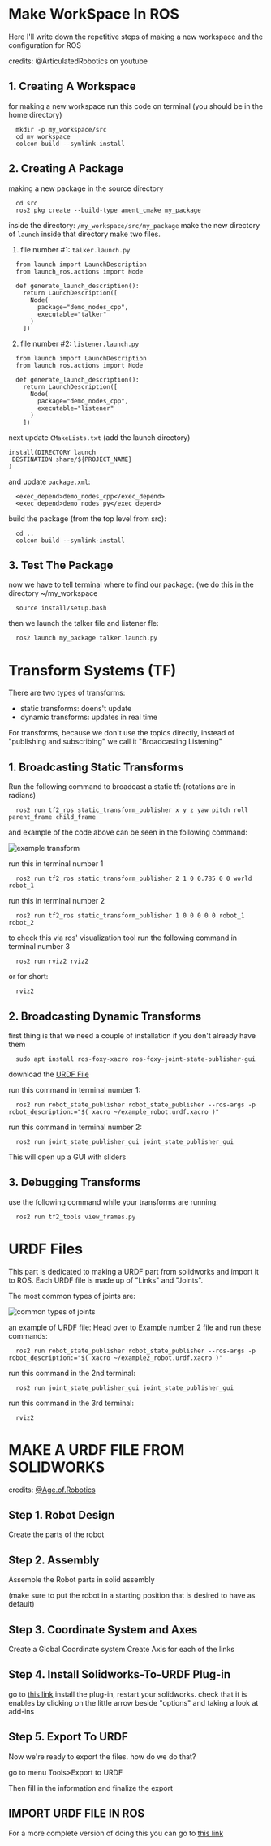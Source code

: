 # Make WorkSpace In ROS
Here I'll write down the repetitive steps of making a new workspace and the configuration for ROS 

credits: @ArticulatedRobotics on youtube

## 1. Creating A Workspace

for making a new workspace run this code on terminal (you should be in the home directory) 
```
  mkdir -p my_workspace/src
  cd my_workspace
  colcon build --symlink-install
```

## 2. Creating A Package 
making a new package in the source directory 
```
  cd src 
  ros2 pkg create --build-type ament_cmake my_package
```

inside the directory: `/my_workspace/src/my_package` make the new directory of `launch`
inside that directory make two files. 

1. file number #1: `talker.launch.py`

```
  from launch import LaunchDescription
  from launch_ros.actions import Node
  
  def generate_launch_description():
    return LaunchDescription([
      Node(
        package="demo_nodes_cpp", 
        executable="talker"
      )
    ])
```

2. file number #2: `listener.launch.py`

```
  from launch import LaunchDescription
  from launch_ros.actions import Node
  
  def generate_launch_description():
    return LaunchDescription([
      Node(
        package="demo_nodes_cpp", 
        executable="listener"
      )
    ])
```

next update `CMakeLists.txt` (add the launch directory)

```
install(DIRECTORY launch
 DESTINATION share/${PROJECT_NAME}
)
```
and update `package.xml`:

```
  <exec_depend>demo_nodes_cpp</exec_depend>
  <exec_depend>demo_nodes_py</exec_depend>
```
build the package (from the top level from src):

```
  cd ..
  colcon build --symlink-install
```
## 3. Test The Package

now we have to tell terminal where to find our package: (we do this in the directory ~/my_workspace

```
  source install/setup.bash
```

then we launch the talker file and listener fle:

```
  ros2 launch my_package talker.launch.py
```

# Transform Systems (TF) 

There are two types of transforms: 
- static transforms: doens't update
- dynamic transforms: updates in real time 

For transforms, because we don't use the topics directly, instead of "publishing and subscribing" we call it "Broadcasting Listening" 

## 1. Broadcasting Static Transforms 

Run the following command to broadcast a static tf: (rotations are in radians)

```
  ros2 run tf2_ros static_transform_publisher x y z yaw pitch roll parent_frame child_frame 
```

and example of the code above can be seen in the following command: 

![example transform](https://i.postimg.cc/FsHg0Dgr/example-transform.png)

run this in terminal number 1 
```
  ros2 run tf2_ros static_transform_publisher 2 1 0 0.785 0 0 world robot_1
```

run this in terminal number 2 
```
  ros2 run tf2_ros static_transform_publisher 1 0 0 0 0 0 robot_1 robot_2
```

to check this via ros' visualization tool run the following command in terminal number 3
```
  ros2 run rviz2 rviz2
```

or for short:
```
  rviz2
```
## 2. Broadcasting Dynamic Transforms 

first thing is that we need a couple of installation if you don't already have them

```
  sudo apt install ros-foxy-xacro ros-foxy-joint-state-publisher-gui
```

download the [URDF File](https://github.com/ArthasMenethil-A/Tips-and-Tricks-of-python/blob/main/ROS-Env-Setup/assets/example_robot.urdf.xacro)

run this command in terminal number 1:

```
  ros2 run robot_state_publisher robot_state_publisher --ros-args -p robot_description:="$( xacro ~/example_robot.urdf.xacro )" 
```

run this command in terminal number 2: 

```
  ros2 run joint_state_publisher_gui joint_state_publisher_gui 
```

This will open up a GUI with sliders

## 3. Debugging Transforms 

use the following command while your transforms are running: 

```
  ros2 run tf2_tools view_frames.py
```

# URDF Files 

This part is dedicated to making a URDF part from solidworks and import it to ROS. Each URDF file is made up of "Links" and "Joints". 

The most common types of joints are: 

![common types of joints](https://i.postimg.cc/nckQKh8b/common-joint-tpyes.png)

an example of URDF file: Head over to [Example number 2](https://github.com/ArthasMenethil-A/Programming-Tricks/blob/main/ROS-Env-Setup/assets/example2_robot.urdf.xacro) file and run these commands: 


```
  ros2 run robot_state_publisher robot_state_publisher --ros-args -p robot_description:="$( xacro ~/example2_robot.urdf.xacro )" 

```

run this command in the 2nd terminal:

```
  ros2 run joint_state_publisher_gui joint_state_publisher_gui 
```

run this command in the 3rd terminal:

```
  rviz2
```

# MAKE A URDF FILE FROM SOLIDWORKS 

credits: [@Age.of.Robotics](https://www.youtube.com/playlist?list=PLeEzO_sX5H6TBD6EMGgV-qdhzxPY19m12)

## Step 1. Robot Design 

Create the parts of the robot 

## Step 2. Assembly

Assemble the Robot parts in solid assembly

(make sure to put the robot in a starting position that is desired to have as default) 

## Step 3. Coordinate System and Axes

Create a Global Coordinate system 
Create Axis for each of the links 

## Step 4. Install Solidworks-To-URDF Plug-in 

go to [this link](http://wiki.ros.org/sw_urdf_exporter)
install the plug-in, restart your solidworks. check that it is enables by clicking on the little arrow beside "options" and taking a look at add-ins

## Step 5. Export To URDF 
Now we're ready to export the files. how do we do that? 

go to menu Tools>Export to URDF

Then fill in the information and finalize the export

## IMPORT URDF FILE IN ROS

For a more complete version of doing this you can go to [this link](https://github.com/kunalaglave4/import_your_custom_urdf_package_to_ROS/blob/b9541ef0dae257ff35e2c30349717af0b41de66e/Importing_URDF_Package_from_Soloidworks_in_ROS.pdf)













